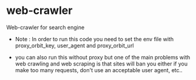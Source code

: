 # web-crawler
Web-crawler for search engine

- Note : In order to run this code you need to set the env file with proxy_orbit_key, user_agent and proxy_orbit_url

- you can also run this without proxy but one of the main problems with web crawling and web scraping is that sites will ban you either if you make too many requests, don't use an acceptable user agent, etc..
